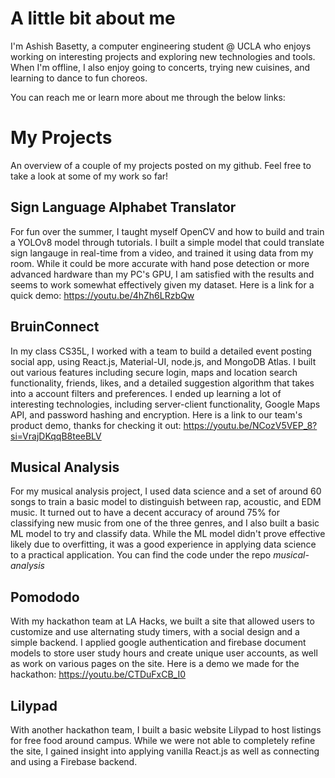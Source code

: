 # A little bit about me
I'm Ashish Basetty, a computer engineering student @ UCLA who enjoys working on interesting projects and exploring new technologies and tools. When I'm offline, I also enjoy going to concerts, trying new cuisines, and learning to dance to fun choreos.

You can reach me or learn more about me through the below links:


# My Projects
An overview of a couple of my projects posted on my github. Feel free to take a look at some of my work so far!

## Sign Language Alphabet Translator
For fun over the summer, I taught myself OpenCV and how to build and train a YOLOv8 model through tutorials. I built a simple model that could translate sign langauge in real-time from a video, and trained it using data from my room. While it could be more accurate with hand pose detection or more advanced hardware than my PC's GPU, I am satisfied with the results and seems to work somewhat effectively given my dataset. Here is a link for a quick demo: https://youtu.be/4hZh6LRzbQw

## BruinConnect
In my class CS35L, I worked with a team to build a detailed event posting social app, using React.js, Material-UI, node.js, and MongoDB Atlas. I built out various features including secure login, maps and location search functionality, friends, likes, and a detailed suggestion algorithm that takes into a account filters and preferences.
I ended up learning a lot of interesting technologies, including server-client functionality, Google Maps API, and password hashing and encryption. Here is a link to our team's product demo, thanks for checking it out: https://youtu.be/NCozV5VEP_8?si=VrajDKqqB8teeBLV

## Musical Analysis
For my musical analysis project, I used data science and a set of around 60 songs to train a basic model to distinguish between rap, acoustic, and EDM music. It turned out to have a decent accuracy of around 75% for classifying new music from one of the three genres, and I also built a basic ML model to try and classify data. While the ML model didn't prove effective likely due to overfitting, it was a good experience in applying data science to a practical application. You can find the code under the repo _musical-analysis_

## Pomododo
With my hackathon team at LA Hacks, we built a site that allowed users to customize and use alternating study timers, with a social design and a simple backend. I applied google authentication and firebase document models to store user study hours and create unique user accounts, as well as work on various pages on the site. Here is a demo we made for the hackathon: https://youtu.be/CTDuFxCB_I0

## Lilypad
With another hackathon team, I built a basic website Lilypad to host listings for free food around campus. While we were not able to completely refine the site, I gained insight into applying vanilla React.js as well as connecting and using a Firebase backend.

<!---
Ashish-Basetty/Ashish-Basetty is a ✨ special ✨ repository because its `README.md` (this file) appears on your GitHub profile.
You can click the Preview link to take a look at your changes.
--->
